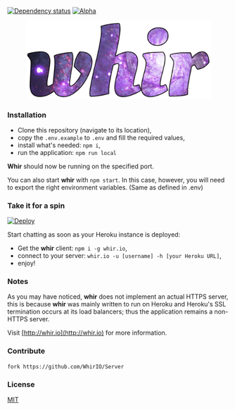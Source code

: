 [![Dependency status](https://gemnasium.com/badges/github.com/WhirIO/Server.svg)](https://gemnasium.com/github.com/WhirIO/Server)
[![Alpha](https://img.shields.io/badge/status-alpha-8456AC.svg)](https://github.com/WhirIO/Server)

<p align="center">
  <a href="http://whir.io"><img src="media/whir.png" alt="whir.io" width="420" /></a>
</p>

### Installation

- Clone this repository (navigate to its location),
- copy the `.env.example` to `.env` and fill the required values,
- install what's needed: `npm i`,
- run the application: `npm run local`

**Whir** should now be running on the specified port.

You can also start **whir** with `npm start`. In this case, however, you will need to export the right environment variables. (Same as defined in .env)


### Take it for a spin
[![Deploy](https://www.herokucdn.com/deploy/button.svg)](https://heroku.com/deploy)

Start chatting as soon as your Heroku instance is deployed:
* Get the **whir** client: `npm i -g whir.io`,
* connect to your server: `whir.io -u [username] -h [your Heroku URL]`,
* enjoy!

### Notes
As you may have noticed, **whir** does not implement an actual HTTPS server, this is because **whir** was mainly written to run on Heroku and Heroku's SSL termination occurs at its load balancers; thus the application remains a non-HTTPS server.

Visit [http://whir.io](http://whir.io) for more information.

### Contribute
```
fork https://github.com/WhirIO/Server
```


### License

[MIT](https://github.com/WhirIO/Server/blob/master/LICENSE)
